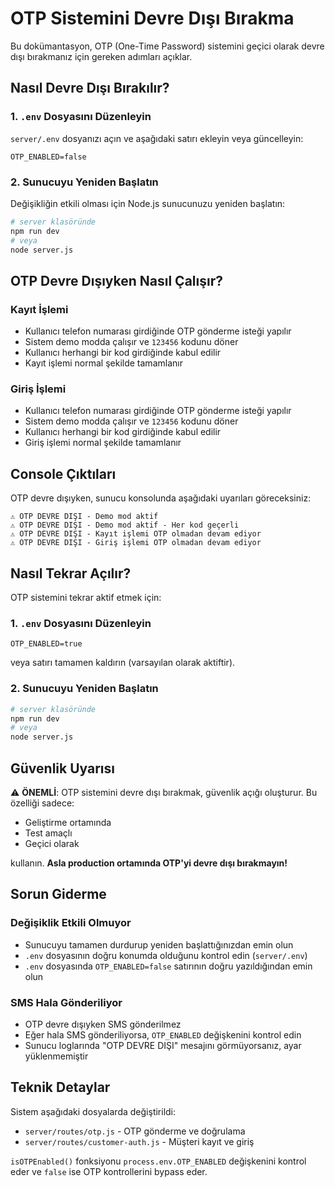 # OTP Sistemini Devre Dışı Bırakma

Bu dokümantasyon, OTP (One-Time Password) sistemini geçici olarak devre dışı bırakmanız için gereken adımları açıklar.

## Nasıl Devre Dışı Bırakılır?

### 1. `.env` Dosyasını Düzenleyin

`server/.env` dosyanızı açın ve aşağıdaki satırı ekleyin veya güncelleyin:

```env
OTP_ENABLED=false
```

### 2. Sunucuyu Yeniden Başlatın

Değişikliğin etkili olması için Node.js sunucunuzu yeniden başlatın:

```bash
# server klasöründe
npm run dev
# veya
node server.js
```

## OTP Devre Dışıyken Nasıl Çalışır?

### Kayıt İşlemi
- Kullanıcı telefon numarası girdiğinde OTP gönderme isteği yapılır
- Sistem demo modda çalışır ve `123456` kodunu döner
- Kullanıcı herhangi bir kod girdiğinde kabul edilir
- Kayıt işlemi normal şekilde tamamlanır

### Giriş İşlemi
- Kullanıcı telefon numarası girdiğinde OTP gönderme isteği yapılır
- Sistem demo modda çalışır ve `123456` kodunu döner
- Kullanıcı herhangi bir kod girdiğinde kabul edilir
- Giriş işlemi normal şekilde tamamlanır

## Console Çıktıları

OTP devre dışıyken, sunucu konsolunda aşağıdaki uyarıları göreceksiniz:

```
⚠️ OTP DEVRE DIŞI - Demo mod aktif
⚠️ OTP DEVRE DIŞI - Demo mod aktif - Her kod geçerli
⚠️ OTP DEVRE DIŞI - Kayıt işlemi OTP olmadan devam ediyor
⚠️ OTP DEVRE DIŞI - Giriş işlemi OTP olmadan devam ediyor
```

## Nasıl Tekrar Açılır?

OTP sistemini tekrar aktif etmek için:

### 1. `.env` Dosyasını Düzenleyin

```env
OTP_ENABLED=true
```

veya satırı tamamen kaldırın (varsayılan olarak aktiftir).

### 2. Sunucuyu Yeniden Başlatın

```bash
# server klasöründe
npm run dev
# veya
node server.js
```

## Güvenlik Uyarısı

⚠️ **ÖNEMLİ**: OTP sistemini devre dışı bırakmak, güvenlik açığı oluşturur. Bu özelliği sadece:

- Geliştirme ortamında
- Test amaçlı
- Geçici olarak

kullanın. **Asla production ortamında OTP'yi devre dışı bırakmayın!**

## Sorun Giderme

### Değişiklik Etkili Olmuyor
- Sunucuyu tamamen durdurup yeniden başlattığınızdan emin olun
- `.env` dosyasının doğru konumda olduğunu kontrol edin (`server/.env`)
- `.env` dosyasında `OTP_ENABLED=false` satırının doğru yazıldığından emin olun

### SMS Hala Gönderiliyor
- OTP devre dışıyken SMS gönderilmez
- Eğer hala SMS gönderiliyorsa, `OTP_ENABLED` değişkenini kontrol edin
- Sunucu loglarında "OTP DEVRE DIŞI" mesajını görmüyorsanız, ayar yüklenmemiştir

## Teknik Detaylar

Sistem aşağıdaki dosyalarda değiştirildi:
- `server/routes/otp.js` - OTP gönderme ve doğrulama
- `server/routes/customer-auth.js` - Müşteri kayıt ve giriş

`isOTPEnabled()` fonksiyonu `process.env.OTP_ENABLED` değişkenini kontrol eder ve `false` ise OTP kontrollerini bypass eder.

